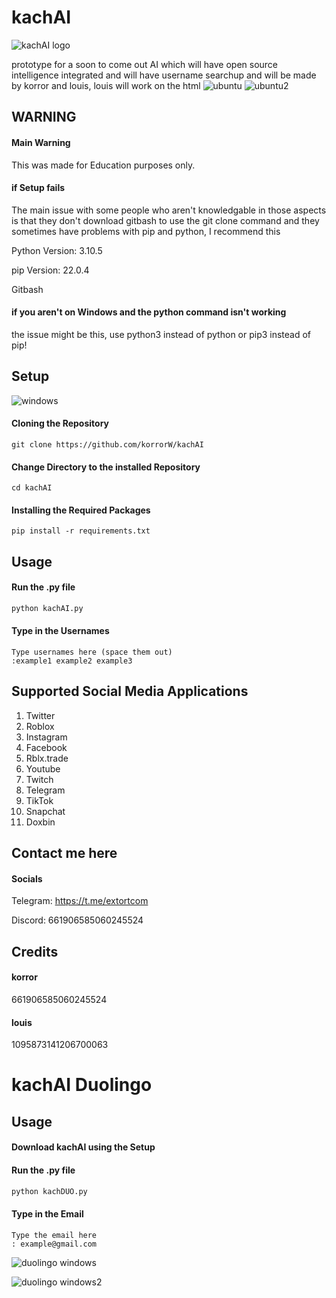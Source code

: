 # kachAI
![kachAI logo](https://github.com/korrorW/kachAI/assets/103501436/fb635f2f-2572-4ad6-9b39-167626beb379)


prototype for a soon to come out AI which will have open source intelligence integrated and will have username searchup and will be made by korror and louis, louis will work on the html
![ubuntu](https://github.com/korrorW/kachAI/assets/103501436/0cff3841-7341-4313-bf25-0d3fabf3cfa5)
![ubuntu2](https://github.com/korrorW/kachAI/assets/103501436/29dbc121-a77e-4a6b-9681-fe18619899ad)



## WARNING
#### Main Warning
This was made for Education purposes only.
#### if Setup fails
The main issue with some people who aren't knowledgable in those aspects is that they don't download gitbash to use the git clone command and they sometimes have problems with pip and python, I recommend this

Python Version: 3.10.5

pip Version: 22.0.4

Gitbash
#### if you aren't on Windows and the python command isn't working
the issue might be this, use python3 instead of python or pip3 instead of pip!

## Setup
![windows](https://github.com/korrorW/kachAI/assets/103501436/e0748e24-706a-4034-bb3b-537d1c302e4a)
#### Cloning the Repository
```shell
git clone https://github.com/korrorW/kachAI
```
#### Change Directory to the installed Repository
```shell
cd kachAI
```
#### Installing the Required Packages
```shell
pip install -r requirements.txt
```
## Usage
#### Run the .py file
```python
python kachAI.py
```
#### Type in the Usernames
```shell
Type usernames here (space them out)
:example1 example2 example3
```
## Supported Social Media Applications
1. Twitter
2. Roblox
3. Instagram
4. Facebook
5. Rblx.trade
6. Youtube
7. Twitch
8. Telegram
9. TikTok
10. Snapchat
11. Doxbin

## Contact me here
#### Socials
Telegram: https://t.me/extortcom

Discord: 661906585060245524

## Credits
#### korror
661906585060245524
#### louis
1095873141206700063


# kachAI Duolingo

## Usage

#### Download kachAI using the Setup


#### Run the .py file
```python
python kachDUO.py
```
#### Type in the Email
```shell
Type the email here
: example@gmail.com
```

![duolingo windows](https://github.com/korrorW/kachAI/assets/103501436/6613eb39-15c0-46c1-8f28-fc71a214e3f4)


![duolingo windows2](https://github.com/korrorW/kachAI/assets/103501436/6378a0b6-936f-462e-868a-b92ccad4f8e2)


